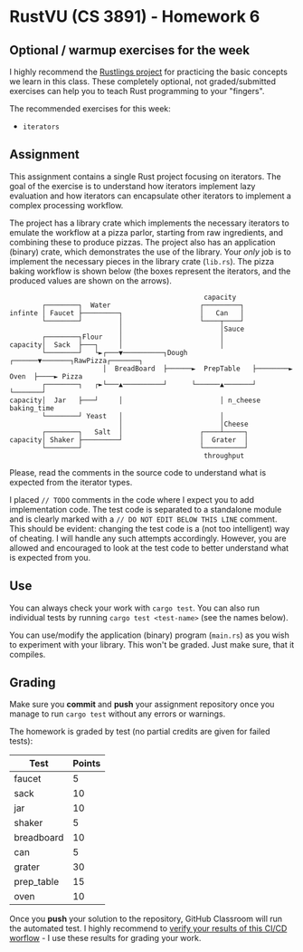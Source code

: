 # RustVU (CS 3891) - Homework 6

## Optional / warmup exercises for the week

I highly recommend the [Rustlings project](https://github.com/rust-lang/rustlings) for practicing the basic concepts we learn in this class. These completely optional, not graded/submitted exercises can help you to teach Rust programming to your "fingers".

The recommended exercises for this week:

- `iterators`

## Assignment

This assignment contains a single Rust project focusing on iterators. The goal of the exercise is to understand how iterators implement lazy evaluation and how iterators can encapsulate other iterators to implement a complex processing workflow. 

The project has a library crate which implements the necessary iterators to emulate the workflow at a pizza parlor, starting from raw ingredients, and combining these to produce pizzas. The project also has an application (binary) crate, which demonstrates the use of the library. Your _only_ job is to implement the necessary pieces in the library crate (`lib.rs`).
The pizza baking workflow is shown below (the boxes represent the iterators, and the produced values are shown on the arrows).

```
                                                capacity
        ┌────────┐  Water                      ┌─────────┐
infinte │ Faucet ├─────────┐                   │   Can   │
        └────────┘         │                   └────┬────┘
                           │                        │Sauce
        ┌────────┐Flour    │                        │
capacity│  Sack  ├───┐     │                        │       
        └────────┘   └►┌───▼──────────┐Dough ┌──────▼───────┐RawPizza┌───────┐
                       │  BreadBoard  ├──────►  PrepTable   ├────────► Oven  ├────► Pizza
        ┌────────┐   ┌►└───▲──────────┘      └──────▲───────┘        └───────┘
capacity│  Jar   ├───┘     │                        │ n_cheese      baking_time
        └────────┘ Yeast   │                        │
                           │                        │Cheese
        ┌────────┐   Salt  │                   ┌────┴─────┐
capacity│ Shaker ├─────────┘                   │  Grater  │
        └────────┘                             └──────────┘
                                                throughput

```

Please, read the comments in the source code to understand what is expected from the iterator types.

I placed `// TODO` comments in the code where I expect you to add implementation code. The test code is separated to a standalone module and is clearly marked with a `// DO NOT EDIT BELOW THIS LINE` comment. This should be evident: changing the test code is a (not too intelligent) way of cheating. I will handle any such attempts accordingly. However, you are allowed and encouraged to look at the test code to better understand what is expected from you.

## Use

You can always check your work with `cargo test`. You can also run individual tests by running `cargo test <test-name>` (see the names below).

You can use/modify the application (binary) program (`main.rs`) as you wish to experiment with your library. This won't be graded. Just make sure, that it compiles.

## Grading

Make sure you __commit__ and __push__ your assignment repository once you manage to run `cargo test` without any errors or warnings.

The homework is graded by test (no partial credits are given for failed tests):

|Test          |Points|
|--------------|------|
|faucet        |     5|
|sack          |    10|
|jar           |    10|
|shaker        |     5|
|breadboard    |    10|
|can           |     5|
|grater        |    30|
|prep_table    |    15|
|oven          |    10|

Once you __push__ your solution to the repository, GitHub Classroom will run the automated test. I highly recommend to [verify your results of this CI/CD worflow](https://docs.github.com/en/education/manage-coursework-with-github-classroom/learn-with-github-classroom/view-autograding-results) - I use these results for grading your work.
